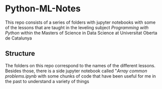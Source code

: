 # Python-ML-Notes

This repo consists of a series of folders with jupyter notebooks with some of the lessons that are taught in the leveling subject _Programming with Python_ within
the Masters of Science in Data Science at Universitat Oberta de Catalunya 

## Structure
The folders on this repo correspond to the names of the different lessons. Besides those, there is a side jupyter notebook called "_Array common problems.ipynb_ with some
chunks of code that have been useful for me in the past to understand a variety of things
